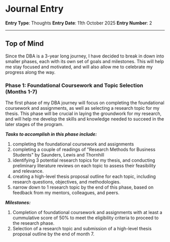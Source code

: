 # Journal Entry

**Entry Type**: Thoughts
**Entry Date**: 11th October 2025
**Entry Number**: 2

---

## Top of Mind

Since the DBA is a 3-year long journey, I have decided to break in down into smaller phases, each with its own set of goals and milestones. This will help me stay focused and motivated, and will also allow me to celebrate my progress along the way.

### Phase 1: Foundational Coursework and Topic Selection (Months 1-7)
The first phase of my DBA journey will focus on completing the foundational coursework and assignments, as well as selecting a research topic for my thesis. This phase will be crucial in laying the groundwork for my research, and will help me develop the skills and knowledge needed to succeed in the later stages of the program.

***Tasks to accomplish in this phase include:***

1. completing the foundational coursework and assignments
2. completing a couple of readings of "Research Methods for Business Students" by Saunders, Lewis and Thornhill
3. identifying 3 potential research topics for my thesis, and conducting preliminary literature reviews on each topic to assess their feasibility and relevance.
4. creating a high-level thesis proposal outline for each topic, including research questions, objectives, and methodologies.
5. narrow down to 1 research topic by the end of this phase, based on feedback from my mentors, colleagues, and peers.

***Milestones:***

1. Completion of foundational coursework and assignments with at least a cummulative score of 50% to meet the eligibility criteria to proceed to the research phase.
2. Selection of a research topic and submission of a high-level thesis proposal outline by the end of month 7.